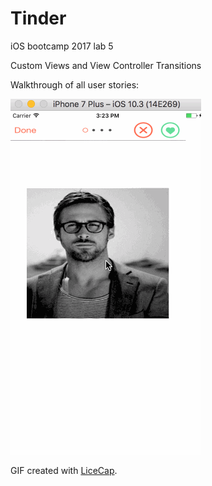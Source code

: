 # Tinder
iOS bootcamp 2017 lab 5 

Custom Views and View Controller Transitions

Walkthrough of all user stories:

![Video Walkthrough](tinder.gif)

GIF created with [LiceCap](http://www.cockos.com/licecap/).
